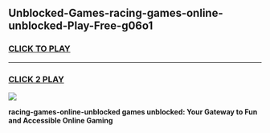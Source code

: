
## Unblocked-Games-racing-games-online-unblocked-Play-Free-g06o1
<h3>
<a href="https://premium76.site?title=racing-games-online-unblocked&ref=18A1">CLICK TO PLAY</a></h3>
<hr>

<h3>
<a href="https://premium76.site?title=racing-games-online-unblocked&ref=18A1">CLICK 2 PLAY</a>
  
</h3>

<a href="https://premium76.site?title=racing-games-online-unblocked&ref=18A1"><img src="https://clearcache.store/games.png"></a>


**racing-games-online-unblocked games unblocked: Your Gateway to Fun and Accessible Online Gaming**
